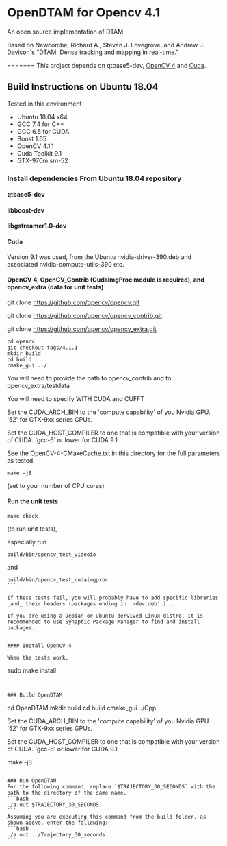 OpenDTAM for Opencv 4.1
========

An open source implementation of DTAM

Based on Newcombe, Richard A., Steven J. Lovegrove, and Andrew J. Davison's "DTAM: Dense tracking and mapping in real-time."

=======
This project depends on qtbase5-dev, [OpenCV 4](https://github.com/Itseez/opencv "OpenCV") and [Cuda](https://developer.nvidia.com/cuda-downloads "Cuda").

## Build Instructions on Ubuntu 18.04

Tested in this environment

* Ubuntu 18.04 x64
* GCC 7.4 for C++
* GCC 6.5 for CUDA
* Boost 1.65
* OpenCV 4.1.1
* Cuda Toolkit 9.1
* GTX-970m sm-52

### Install dependencies From Ubuntu 18.04 repository

#### qtbase5-dev

#### libboost-dev

#### libgstreamer1.0-dev

#### Cuda

Version 9.1 was used, from the Ubuntu nvidia-driver-390.deb and associated nvidia-compute-utils-390 etc.


#### OpenCV 4, OpenCV_Contrib (CudaImgProc module is required), and opencv_extra (data for unit tests)

git clone https://github.com/opencv/opencv.git

git clone https://github.com/opencv/opencv_contrib.git

git clone https://github.com/opencv/opencv_extra.git

```
cd opencv 
git checkout tags/4.1.1 
mkdir build 
cd build 
cmake_gui ../ 
```

You will need to provide the path to opencv_contrib and to opencv_extra/testdata .

You will need to specify WITH CUDA and CUFFT 

Set the CUDA_ARCH_BIN to the 'compute capability' of you Nvidia GPU. '52' for GTX-9xx series GPUs.

Set the CUDA_HOST_COMPILER to one that is compatible with your version of CUDA. 'gcc-6' or lower for CUDA 9.1 .

See the OpenCV-4-CMakeCache.txt in this directory for the full parameters as tested. 

```
make -j8 
```
(set to your number of CPU cores)


#### Run the unit tests

```
make check 
```
(to run unit tests), 

especially run 

```
build/bin/opencv_test_videoio 
``` 

and 

```
build/bin/opencv_test_cudaimgproc 
``` .

If these tests fail, you will probably have to add specific libraries _and_ their headers (packages ending in '-dev.deb' ) .

If you are using a Debian or Ubuntu dervived Linux distro, it is recommended to use Synaptic Package Manager to find and install packages.


#### Install OpenCV-4

When the tests work, 

```
sudo make install 
```


### Build OpenDTAM

```
cd OpenDTAM
mkdir build
cd build
cmake_gui ../Cpp

Set the CUDA_ARCH_BIN to the 'compute capability' of you Nvidia GPU. '52' for GTX-9xx series GPUs.

Set the CUDA_HOST_COMPILER to one that is compatible with your version of CUDA. 'gcc-6' or lower for CUDA 9.1 .

make -j8
````

### Run OpenDTAM
For the following command, replace `$TRAJECTORY_30_SECONDS` with the path to the directory of the same name.
```bash
./a.out $TRAJECTORY_30_SECONDS
```
Assuming you are executing this command from the build folder, as shown above, enter the following:
```bash
./a.out ../Trajectory_30_seconds
```
